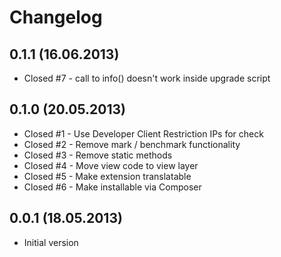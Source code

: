 Changelog
=========

0.1.1 (16.06.2013)
-----
* Closed #7 - call to info() doesn't work inside upgrade script

0.1.0 (20.05.2013)
-----
* Closed #1 - Use Developer Client Restriction IPs for check
* Closed #2 - Remove mark / benchmark functionality
* Closed #3 - Remove static methods
* Closed #4 - Move view code to view layer
* Closed #5 - Make extension translatable
* Closed #6 - Make installable via Composer

0.0.1 (18.05.2013)
-----
* Initial version